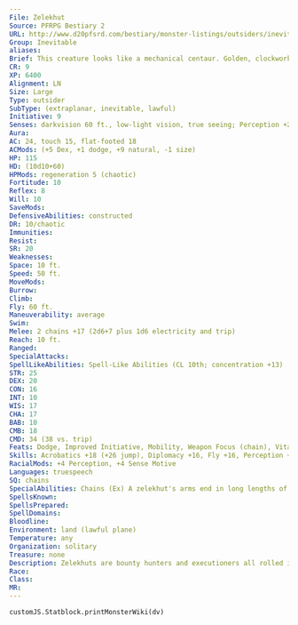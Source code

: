 ```yaml
---
File: Zelekhut
Source: PFRPG Bestiary 2
URL: http://www.d20pfsrd.com/bestiary/monster-listings/outsiders/inevitable/inevitable-zelekhut
Group: Inevitable
aliases: 
Brief: This creature looks like a mechanical centaur. Golden, clockwork wings sprout from its back, and its arms end in barbed chains.
CR: 9
XP: 6400
Alignment: LN
Size: Large
Type: outsider
SubType: (extraplanar, inevitable, lawful)
Initiative: 9
Senses: darkvision 60 ft., low-light vision, true seeing; Perception +20
Aura: 
AC: 24, touch 15, flat-footed 18
ACMods: (+5 Dex, +1 dodge, +9 natural, -1 size)
HP: 115
HD: (10d10+60)
HPMods: regeneration 5 (chaotic)
Fortitude: 10
Reflex: 8
Will: 10
SaveMods: 
DefensiveAbilities: constructed
DR: 10/chaotic
Immunities: 
Resist: 
SR: 20
Weaknesses: 
Space: 10 ft.
Speed: 50 ft.
MoveMods: 
Burrow: 
Climb: 
Fly: 60 ft.
Maneuverability: average
Swim: 
Melee: 2 chains +17 (2d6+7 plus 1d6 electricity and trip)
Reach: 10 ft.
Ranged: 
SpecialAttacks: 
SpellLikeAbilities: Spell-Like Abilities (CL 10th; concentration +13)  Constant-true seeing   At Will-clairaudience/clairvoyance, dimensional anchor, dispel magic, fear (DC 17), hold person (DC 16), locate creature   3/day-hold monster (DC 18), mark of justice   1/week-lesser geas (DC 17)
STR: 25
DEX: 20
CON: 16
INT: 10
WIS: 17
CHA: 17
BAB: 10
CMB: 18
CMD: 34 (38 vs. trip)
Feats: Dodge, Improved Initiative, Mobility, Weapon Focus (chain), Vital Strike
Skills: Acrobatics +18 (+26 jump), Diplomacy +16, Fly +16, Perception +20, Sense Motive +20, Survival +16
RacialMods: +4 Perception, +4 Sense Motive
Languages: truespeech
SQ: chains
SpecialAbilities: Chains (Ex) A zelekhut's arms end in long lengths of barbed metal. These chains deal slashing damage and 1d6 points of electricity damage with each hit.
SpellsKnown: 
SpellsPrepared: 
SpellDomains: 
Bloodline: 
Environment: land (lawful plane)
Temperature: any
Organization: solitary
Treasure: none
Description: Zelekhuts are bounty hunters and executioners all rolled into one. They seek out those beings who continually evade justice-either through active flight, or through power and station-and bring law and justice to the multiverse's most notorious fugitives and criminals.  Ironically, while zelekhuts are implacable and unrelenting in their duty, they have little interest in passing judgment of their own, a fact that often confuses other races. Rather, a zelekhut is content to enforce the laws of any given society, and while it might hunt a condemned serial killer or notorious thief across half a dozen planes, it will not shift a single hoof to capture a corrupt ruler whose offenses are 10 times worse, so long as the atrocities are within her technical rights as ruler. All zelekhuts understand that laws can and must differ from place to place, and it is not the zelekhut's job to moralize, merely to track down those who seek to flee their punishment.
Race: 
Class: 
MR: 
---
```

```dataviewjs
customJS.Statblock.printMonsterWiki(dv)
```
